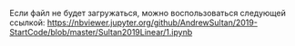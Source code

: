 Если файл не будет загружаться, можно воспользоваться следующей ссылкой:
https://nbviewer.jupyter.org/github/AndrewSultan/2019-StartCode/blob/master/Sultan2019Linear/1.ipynb

